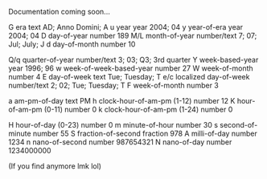 Documentation coming soon...

G       era                         text              AD; Anno Domini; A
u       year                        year              2004; 04
y       year-of-era                 year              2004; 04
D       day-of-year                 number            189
M/L     month-of-year               number/text       7; 07; Jul; July; J
d       day-of-month                number            10

Q/q     quarter-of-year             number/text       3; 03; Q3; 3rd quarter
Y       week-based-year             year              1996; 96
w       week-of-week-based-year     number            27
W       week-of-month               number            4
E       day-of-week                 text              Tue; Tuesday; T
e/c     localized day-of-week       number/text       2; 02; Tue; Tuesday; T
F       week-of-month               number            3

a       am-pm-of-day                text              PM
h       clock-hour-of-am-pm (1-12)  number            12
K       hour-of-am-pm (0-11)        number            0
k       clock-hour-of-am-pm (1-24)  number            0

H       hour-of-day (0-23)          number            0
m       minute-of-hour              number            30
s       second-of-minute            number            55
S       fraction-of-second          fraction          978
A       milli-of-day                number            1234
n       nano-of-second              number            987654321
N       nano-of-day                 number            1234000000

(If you find anymore lmk lol)
